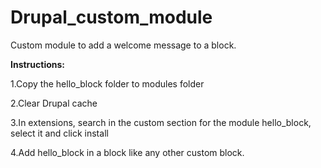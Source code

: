 # Drupal_custom_module

Custom module to add a welcome message to a block.

<b>Instructions:</b>

<p>1.Copy the hello_block folder to modules folder</p>
<p>2.Clear Drupal cache</p>
<p>3.In extensions, search in the custom section for the module hello_block, select it and click install</p>
<p>4.Add hello_block in a block like any other custom block.</p>
